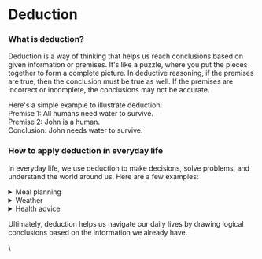 # Deduction

### What is deduction?

Deduction is a way of thinking that helps us reach conclusions based on given information or premises. It's like a puzzle, where you put the pieces together to form a complete picture. In deductive reasoning, if the premises are true, then the conclusion must be true as well. If the premises are incorrect or incomplete, the conclusions may not be accurate.

Here's a simple example to illustrate deduction:\
Premise 1: All humans need water to survive.\
Premise 2: John is a human.\
Conclusion: John needs water to survive.

### How to apply deduction in everyday life

In everyday life, we use deduction to make decisions, solve problems, and understand the world around us. Here are a few examples:

<details>

<summary>Meal planning</summary>

There are spaghetti noodles, tomato sauce, and cheese in your kitchen. You deduce that you can make a pasta dish for dinner.

</details>

<details>

<summary>Weather</summary>

If the weather forecast says it will rain today and you trust the forecast, you deduce that you should take an umbrella when you go outside.

</details>

<details>

<summary>Health advice</summary>

You learn that regular exercise is good for your health. You start exercising regularly to deduce that you'll improve your overall well-being.

</details>

Ultimately, deduction helps us navigate our daily lives by drawing logical conclusions based on the information we already have.

\
